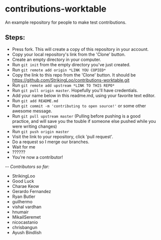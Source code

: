 # contributions-worktable

An example repository for people to make test contributions.

## Steps:

- Press fork. This will create a copy of this repository in your account.
- Copy your local repository's link from the 'Clone' button.
- Create an empty directory in your computer.
- Run `git init` from the empty directory you've just created.
- Run `git remote add origin *LINK YOU COPIED*`
- Copy the link to this repo from the 'Clone' button. It should be https://github.com/StrikingLoo/contributions-worktable.git
- Run `git remote add upstream *LINK TO THIS REPO*`
- Run `git pull origin master`. Hopefully you'll have credentials.
- Add your name below in this readme.md, using your favorite text editor.
- Run `git add README.md`
- Run `git commit -m 'contributing to open source!'` or some other awesome message.
- Run `git pull upstream master` (Pulling before pushing is a good practice, and will save you the touble if someone else pushed while you were writing changes)
- Run `git push origin master`
- Visit the link to your repository, click 'pull request'.
- Do a request so I merge our branches.
- Wait for me
- ??????
- You're now a contributor!

--
_Contributors so far:_

- StrikingLoo
- Good Luck
- Charae Keow
- Gerardo Fernandez
- Ryan Butler
- guilhermo
- vishal vardhan
- hnumair
- MikailSeremet
- nicocastanio
- chrisbangun
- Ayush Bindlish
